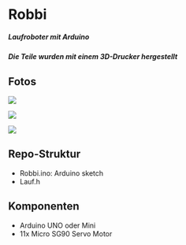 Robbi
======
##### Laufroboter mit Arduino
##### Die Teile wurden mit einem 3D-Drucker hergestellt

Fotos
-----
![](https://www.dropbox.com/s/rvulwijgetuqg15/Robot1.jpg?raw=1)

![](https://www.dropbox.com/s/22gpels988xjnrl/Robot2.jpg?raw=1)

![](https://www.dropbox.com/s/s93elnujm0axgtr/Fusse.jpg?raw=1)


Repo-Struktur
--------------
* Robbi.ino: Arduino sketch
* Lauf.h

Komponenten
----------
* Arduino UNO oder Mini
* 11x Micro SG90 Servo Motor 




